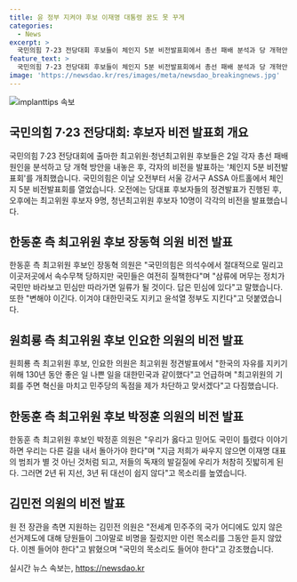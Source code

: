 ```yaml
---
title: 윤 정부 지켜야 후보 이재명 대통령 꿈도 못 꾸게
categories:
  - News
excerpt: >
  국민의힘 7·23 전당대회 후보들이 체인지 5분 비전발표회에서 총선 패배 분석과 당 개혁안 공개. 장동혁 의원은 국민의힘의 야당에서의 역할 강조하며 변화를 강조하고, 인요한 의원은 혁신을 다짐. 박정훈 의원은 민심을 중시하고, 김민전 의원은 당원들의 목소리를 듣겠다고 강조. 청년최고위원 후보들도 각자의 비전을 밝히며 전당대회 선거 레이스가 본격화되고 있음. (150자)
feature_text: >
  국민의힘 7·23 전당대회 후보들이 체인지 5분 비전발표회에서 총선 패배 분석과 당 개혁안 공개. 장동혁 의원은 국민의힘의 야당에서의 역할 강조하며 변화를 강조하고, 인요한 의원은 혁신을 다짐. 박정훈 의원은 민심을 중시하고, 김민전 의원은 당원들의 목소리를 듣겠다고 강조. 청년최고위원 후보들도 각자의 비전을 밝히며 전당대회 선거 레이스가 본격화되고 있음. (150자)
image: 'https://newsdao.kr/res/images/meta/newsdao_breakingnews.jpg'
---
```


<p><img src="https://newsdao.kr/res/images/meta/newsdao_breakingnews.jpg" alt="implanttips 속보" /></p>

<h2 data-ke-size="size26">국민의힘 7·23 전당대회: 후보자 비전 발표회 개요</h2>

<p data-ke-size="size16">국민의힘 7·23 전당대회에 출마한 최고위원·청년최고위원 후보들은 2일 각자 총선 패배 원인을 분석하고 당 개혁 방안을 내놓은 후, 각자의 비전을 발표하는 '체인지 5분 비전발표회'를 개최했습니다. 국민의힘은 이날 오전부터 서울 강서구 ASSA 아트홀에서 체인지 5분 비전발표회를 열었습니다. 오전에는 당대표 후보자들의 정견발표가 진행된 후, 오후에는 최고위원 후보자 9명, 청년최고위원 후보자 10명이 각각의 비전을 발표했습니다.</p>

<h2 data-ke-size="size26">한동훈 측 최고위원 후보 장동혁 의원 비전 발표</h2>

<p data-ke-size="size16">한동훈 측 최고위원 후보인 장동혁 의원은 "국민의힘은 의석수에서 절대적으로 밀리고 이곳저곳에서 속수무책 당하지만 국민들은 여전히 질책한다"며 "삼류에 머무는 정치가 국민만 바라보고 민심만 따라가면 일류가 될 것이다. 답은 민심에 있다"고 말했습니다. 또한 "변해야 이긴다. 이겨야 대한민국도 지키고 윤석열 정부도 지킨다"고 덧붙였습니다.</p>

<h2 data-ke-size="size26">원희룡 측 최고위원 후보 인요한 의원의 비전 발표</h2>

<p data-ke-size="size16">원희룡 측 최고위원 후보, 인요한 의원은 최고위원 정견발표에서 "한국의 자유를 지키기 위해 130년 동안 좋은 일 나쁜 일을 대한민국과 같이했다"고 언급하며 "최고위원의 기회를 주면 혁신을 마치고 민주당의 독점을 제가 차단하고 맞서겠다"고 다짐했습니다.</p>

<h2 data-ke-size="size26">한동훈 측 최고위원 후보 박정훈 의원의 비전 발표</h2>

<p data-ke-size="size16">한동훈 측 최고위원 후보인 박정훈 의원은 "우리가 옳다고 믿어도 국민이 틀렸다 이야기하면 우리는 다른 길을 내서 돌아가야 한다"며 "지금 저희가 싸우지 않으면 이재명 대표의 범죄가 별 것 아닌 것처럼 되고, 저들의 독재의 발길질에 우리가 처참히 짓밟히게 된다. 그러면 2년 뒤 지선, 3년 뒤 대선이 쉽지 않다"고 목소리를 높였습니다.</p>

<h2 data-ke-size="size26">김민전 의원의 비전 발표</h2>

<p data-ke-size="size16">원 전 장관을 측면 지원하는 김민전 의원은 "전세계 민주주의 국가 어디에도 있지 않은 선거제도에 대해 당원들이 그야말로 비명을 질렀지만 이런 목소리를 그동안 듣지 않았다. 이젠 들어야 한다"고 밝혔으며 "국민의 목소리도 들어야 한다"고 강조했습니다.</p>
실시간 뉴스 속보는, <a href="https://newsdao.kr" rel="dofollow">https://newsdao.kr</a>


